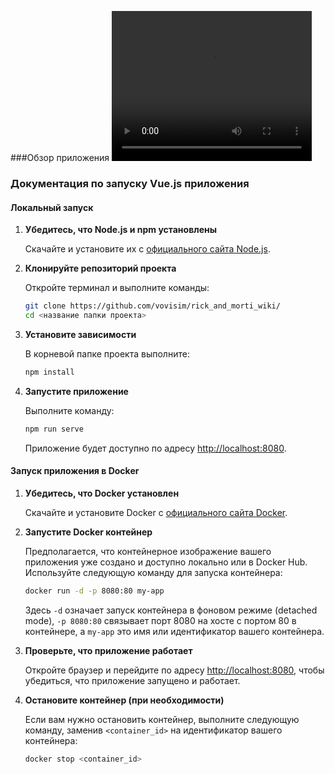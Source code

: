 ###Обзор приложения
<video width="320" height="240" controls>
  <source src="./Review.mp4" type="video/mp4">
  Your browser does not support the video tag.
</video>


### Документация по запуску Vue.js приложения

#### Локальный запуск

1. **Убедитесь, что Node.js и npm установлены**

   Скачайте и установите их с [официального сайта Node.js](https://nodejs.org/).

2. **Клонируйте репозиторий проекта**

   Откройте терминал и выполните команды:

   ```bash
   git clone https://github.com/vovisim/rick_and_morti_wiki/
   cd <название папки проекта>
   ```

3. **Установите зависимости**

   В корневой папке проекта выполните:

   ```bash
   npm install
   ```

4. **Запустите приложение**

   Выполните команду:

   ```bash
   npm run serve
   ```

   Приложение будет доступно по адресу [http://localhost:8080](http://localhost:8080).

#### Запуск приложения в Docker

1. **Убедитесь, что Docker установлен**

   Скачайте и установите Docker с [официального сайта Docker](https://www.docker.com/).

2. **Запустите Docker контейнер**

   Предполагается, что контейнерное изображение вашего приложения уже создано и доступно локально или в Docker Hub. Используйте следующую команду для запуска контейнера:

   ```bash
   docker run -d -p 8080:80 my-app
   ```

   Здесь `-d` означает запуск контейнера в фоновом режиме (detached mode), `-p 8080:80` связывает порт 8080 на хосте с портом 80 в контейнере, а `my-app` это имя или идентификатор вашего контейнера.

3. **Проверьте, что приложение работает**

   Откройте браузер и перейдите по адресу [http://localhost:8080](http://localhost:8080), чтобы убедиться, что приложение запущено и работает.

4. **Остановите контейнер (при необходимости)**

   Если вам нужно остановить контейнер, выполните следующую команду, заменив `<container_id>` на идентификатор вашего контейнера:

   ```bash
   docker stop <container_id>
   ```


